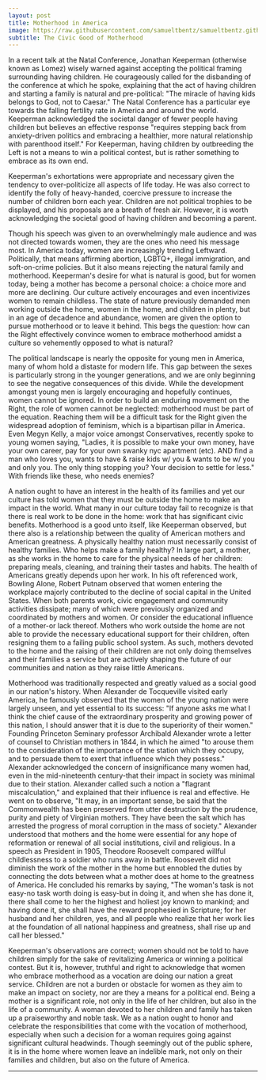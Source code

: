 ```yaml
---
layout: post
title: Motherhood in America
image: https://raw.githubusercontent.com/samueltbentz/samueltbentz.github.io/master/images/theodore.jpg
subtitle: The Civic Good of Motherhood
---
```


In a recent talk at the Natal Conference, Jonathan Keeperman (otherwise known as Lomez) wisely warned against accepting the political framing surrounding having children. He courageously called for the disbanding of the conference at which he spoke, explaining that the act of having children and starting a family is natural and pre-political: "The miracle of having kids belongs to God, not to Caesar." The Natal Conference has a particular eye towards the falling fertility rate in America and around the world. Keeperman acknowledged the societal danger of fewer people having children but believes an effective response "requires stepping back from anxiety-driven politics and embracing a healthier, more natural relationship with parenthood itself." For Keeperman, having children by outbreeding the Left is not a means to win a political contest, but is rather something to embrace as its own end.

Keeperman's exhortations were appropriate and necessary given the tendency to over-politicize all aspects of life today. He was also correct to identify the folly of heavy-handed, coercive pressure to increase the number of children born each year. Children are not political trophies to be displayed, and his proposals are a breath of fresh air. However, it is worth acknowledging the societal good of having children and becoming a parent.

Though his speech was given to an overwhelmingly male audience and was not directed towards women, they are the ones who need his message most. In America today, women are increasingly trending Leftward. Politically, that means affirming abortion, LGBTQ+, illegal immigration, and soft-on-crime policies. But it also means rejecting the natural family and motherhood. Keeperman's desire for what is natural is good, but for women today, being a mother has become a personal choice: a choice more and more are declining. Our culture actively encourages and even incentivizes women to remain childless. The state of nature previously demanded men working outside the home, women in the home, and children in plenty, but in an age of decadence and abundance, women are given the option to pursue motherhood or to leave it behind. This begs the question: how can the Right effectively convince women to embrace motherhood amidst a culture so vehemently opposed to what is natural?

The political landscape is nearly the opposite for young men in America, many of whom hold a distaste for modern life. This gap between the sexes is particularly strong in the younger generations, and we are only beginning to see the negative consequences of this divide.  While the development amongst young men is largely encouraging and hopefully continues, women cannot be ignored. In order to build an enduring movement on the Right, the role of women cannot be neglected: motherhood must be part of the equation. Reaching them will be a difficult task for the Right given the widespread adoption of feminism, which is a bipartisan pillar in America. Even Megyn Kelly, a major voice amongst Conservatives, recently spoke to young women saying, "Ladies, it is possible to make your own money, have your own career, pay for your own swanky nyc apartment (etc). AND find a man who loves you, wants to have & raise kids w/ you & wants to be w/ you and only you. The only thing stopping you? Your decision to settle for less." With friends like these, who needs enemies?

A nation ought to have an interest in the health of its families and yet our culture has told women that they must be outside the home to make an impact in the world. What many in our culture today fail to recognize is that there is real work to be done in the home: work that has significant civic benefits. Motherhood is a good unto itself, like Keeperman observed, but there also is a relationship between the quality of American mothers and American greatness. A physically healthy nation must necessarily consist of healthy families.  Who helps make a family healthy? In large part, a mother, as she works in the home to care for the physical needs of her children: preparing meals, cleaning, and training their tastes and habits. The health of Americans greatly depends upon her work. In his oft referenced work, Bowling Alone, Robert Putnam observed that women entering the workplace majorly contributed to the decline of social capital in the United States. When both parents work, civic engagement and community activities dissipate; many of which were previously organized and coordinated by mothers and women. Or consider the educational influence of a mother-or lack thereof. Mothers who work outside the home are not able to provide the necessary educational support for their children, often resigning them to a failing public school system. As such, mothers devoted to the home and the raising of their children are not only doing themselves and their families a service but are actively shaping the future of our communities and nation as they raise little Americans.

Motherhood was traditionally respected and greatly valued as a social good in our nation's history. When Alexander de Tocqueville visited early America, he famously observed that the women of the young nation were largely unseen, and yet essential to its success: "If anyone asks me what I think the chief cause of the extraordinary prosperity and growing power of this nation, I should answer that it is due to the superiority of their women." Founding Princeton Seminary professor Archibald Alexander wrote a letter of counsel to Christian mothers in 1844, in which he aimed "to arouse them to the consideration of the importance of the station which they occupy, and to persuade them to exert that influence which they possess." Alexander acknowledged the concern of insignificance many women had, even in the mid-nineteenth century-that their impact in society was minimal due to their station. Alexander called such a notion a "flagrant miscalculation," and explained that their influence is real and effective. He went on to observe, "It may, in an important sense, be said that the Commonwealth has been preserved from utter destruction by the prudence, purity and piety of Virginian mothers. They have been the salt which has arrested the progress of moral corruption in the mass of society." Alexander understood that mothers and the home were essential for any hope of reformation or renewal of all social institutions, civil and religious. In a speech as President in 1905, Theodore Roosevelt compared willful childlessness to a soldier who runs away in battle. Roosevelt did not diminish the work of the mother in the home but ennobled the duties by connecting the dots between what a mother does at home to the greatness of America. He concluded his remarks by saying, "The woman's task is not easy-no task worth doing is easy-but in doing it, and when she has done it, there shall come to her the highest and holiest joy known to mankind; and having done it, she shall have the reward prophesied in Scripture; for her husband and her children, yes, and all people who realize that her work lies at the foundation of all national happiness and greatness, shall rise up and call her blessed."

Keeperman's observations are correct; women should not be told to have children simply for the sake of revitalizing America or winning a political contest. But it is, however, truthful and right to acknowledge that women who embrace motherhood as a vocation are doing our nation a great service. Children are not a burden or obstacle for women as they aim to make an impact on society, nor are they a means for a political end. Being a mother is a significant role, not only in the life of her children, but also in the life of a community. A woman devoted to her children and family has taken up a praiseworthy and noble task. We as a nation ought to honor and celebrate the responsibilities that come with the vocation of motherhood, especially when such a decision for a woman requires going against significant cultural headwinds. Though seemingly out of the public sphere, it is in the home where women leave an indelible mark, not only on their families and children, but also on the future of America.

***
